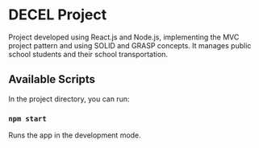 # DECEL Project
Project developed using React.js and Node.js, implementing the MVC project pattern and using SOLID and GRASP concepts. It manages public school students and their school transportation.

## Available Scripts

In the project directory, you can run:

### `npm start`

Runs the app in the development mode.
